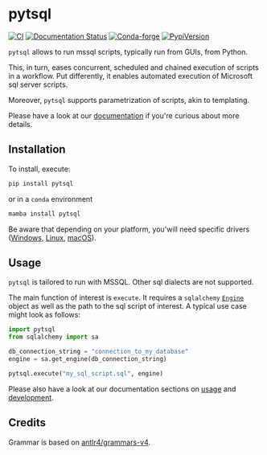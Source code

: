 # pytsql

[![CI](https://github.com/Quantco/pytsql/workflows/CI/badge.svg)](https://github.com/Quantco/pytsql/actions)
[![Documentation Status](https://readthedocs.org/projects/pytsql/badge/?version=latest)](https://pytsql.readthedocs.io/en/latest/?badge=latest)
[![Conda-forge](https://img.shields.io/conda/vn/conda-forge/pytsql?logoColor=white&logo=conda-forge)](https://anaconda.org/conda-forge/pytsql)
[![PypiVersion](https://img.shields.io/pypi/v/pytsql.svg?logo=pypi&logoColor=white)](https://pypi.org/project/pytsql)


`pytsql` allows to run mssql scripts, typically run from GUIs, from Python.

This, in turn, eases concurrent, scheduled and chained execution of scripts in a
workflow. Put differently, it enables automated execution of Microsoft sql server scripts.

Moreover, `pytsql` supports parametrization of scripts, akin to templating.

Please have a look at our [documentation](https://pytsql.readthedocs.io/en/latest/?badge=latest) if you're curious about more details.

## Installation

To install, execute:

```bash
pip install pytsql
```

or in a `conda` environment

```bash
mamba install pytsql
```

Be aware that depending on your platform, you'will need specific drivers ([Windows](https://docs.microsoft.com/en-us/sql/connect/odbc/windows/microsoft-odbc-driver-for-sql-server-on-windows?view=sql-server-ver15), [Linux](https://docs.microsoft.com/en-us/sql/connect/odbc/linux-mac/installing-the-microsoft-odbc-driver-for-sql-server?view=sql-server-ver15), [macOS](https://docs.microsoft.com/en-us/sql/connect/odbc/linux-mac/install-microsoft-odbc-driver-sql-server-macos?view=sql-server-ver15)).

## Usage

`pytsql` is tailored to run with MSSQL. Other sql dialects are not supported.

The main function of interest is `execute`. It requires a `sqlalchemy` [`Engine`][engine]
object as well as the path to the sql script of interest. A typical use case might look as follows:

```python
import pytsql
from sqlalchemy import sa

db_connection_string = "connection_to_my_database"
engine = sa.get_engine(db_connection_string)

pytsql.execute("my_sql_script.sql", engine)
```

Please also have a look at our documentation sections on [usage](https://pytsql.readthedocs.io/en/latest/usage.html#parametrization) and
[development](https://pytsql.readthedocs.io/en/latest/development.html).

[engine]: https://docs.sqlalchemy.org/en/14/core/engines.html


## Credits

Grammar is based on [antlr4/grammars-v4](https://github.com/antlr/grammars-v4/tree/master/sql/tsql).

